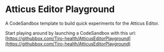 # Atticus Editor Playground

A CodeSandbox template to build quick experiments for the Atticus Editor.

Start playing around by launching a CodeSandbox with this url: [https://githubbox.com/Tiro-health/AtticusEditorPlayground](https://githubbox.com/Tiro-health/AtticusEditorPlayground)
